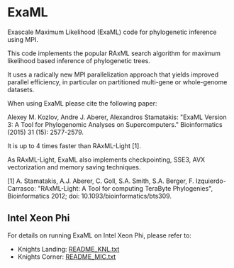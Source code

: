 ExaML
=====

Exascale Maximum Likelihood (ExaML) code for phylogenetic inference using MPI.

This code implements the popular RAxML search algorithm for maximum likelihood based inference 
of phylogenetic trees.

It uses a radically new MPI parallelization approach that yields improved parallel efficiency, 
in particular on partitioned multi-gene or whole-genome datasets.

When using ExaML please cite the following paper: 

Alexey M. Kozlov, Andre J. Aberer, Alexandros Stamatakis: "ExaML Version 3: A Tool for Phylogenomic Analyses on Supercomputers." Bioinformatics (2015) 31 (15): 2577-2579.

It is up to 4 times faster than RAxML-Light [1].

As RAxML-Light, ExaML also implements checkpointing, SSE3, AVX vectorization and 
memory saving techniques.

[1] A. Stamatakis,  A.J. Aberer, C. Goll, S.A. Smith, S.A. Berger, F. Izquierdo-Carrasco: 
    "RAxML-Light: A Tool for computing TeraByte Phylogenies", 
    Bioinformatics 2012; doi: 10.1093/bioinformatics/bts309.


Intel Xeon Phi
--------------

For details on running ExaML on Intel Xeon Phi, please refer to:
- Knights Landing: [README_KNL.txt](README_KNL.txt)
- Knights Corner:  [README_MIC.txt](README_MIC.txt)


